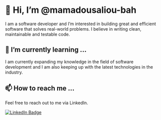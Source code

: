 # 👋 Hi, I’m @mamadousaliou-bah

I am a software developer and I’m interested in building great and efficient software that solves real-world problems. I believe in writing clean, maintainable and testable code.

## 🌱 I’m currently learning ...

I am currently expanding my knowledge in the field of software development and I am also keeping up with the latest technologies in the industry.

## 📫 How to reach me ...

Feel free to reach out to me via LinkedIn.

[![LinkedIn Badge](https://img.shields.io/badge/-LinkedIn-black.svg?style=flat-square&logo=linkedin&colorB=555)](https://linkedin.com/in/mamadousaliou-bah)
